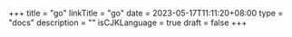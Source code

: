 +++
title = "go"
linkTitle = "go"
date = 2023-05-17T11:11:20+08:00
type = "docs"
description = ""
isCJKLanguage = true
draft = false
+++